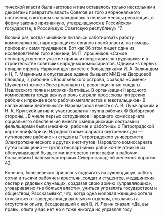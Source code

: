 тической власти была наготове и пам оставалось только несколькими декретами превратить власть Советов из того эмбрнонального состояния, в котором она находилась в первые месяцы революция, в форму законно нризнанную, утвердившуюся в Российском государстве, в Российскую Советскую республику» “7.

Всякий раз, когда чиновники пытались саботировать работу комиссарнатов, нарождающихся органов новой власти, на помощь приходили самя трудящиеся. Вот как 06 этом пишет один из исследователей того времени, М. П. Ирошников: «Самое непосредственное участие приняли представителя трудящихся и в строительстве советских народных комиссариатов. Одними из первых пришли строить Наркоминдел вместе с большевиками И. А. Залкиндом и Н, Г. Маркиным в опустевшее эданне бывшего МИД на Дворцовой площади, 6, рабочие с Васильевского острова, с завода «Сименс-Шуккерт» (нычне «Электроаппарат»), революционные солдаты Навловского полка и моряки-балтийцы. В организации Народного комиссариата труда важную роль сыграли профсоюзы питерских рабочих и прежде всего рабочихметаллистов к тевстильщиков- В налаживании деятельности Наркомпроса вместе с А. В. Луначарским и Н. К. Крупской активно участвовала ин группа рабочих © Выборгской стороны... В чиеле первых сотрудников Народного комиссариата социального обеспечения вместе с медицинскими сестрами и фельлшерами были механики, рабочие и работинцы с Петроградской карточной фабрики; Народного комиссариата внутренних дел — путиловские рабочие ин студенты Петроградского университета, Электротехнического и других институтов; Народлого комиссарната путей сообщения — группа беспартийных рабочих-печатников из обспуживавшей бывшее министерство типографии н рабочие-большевики Главных мастерских Северо-западной железной лороги» 42.

Конечно, большевикам пришлось выдвягать на руководяшую работу сотни и тысячи рабочих н крестьян, солдат и стуцентов, медицинских сестер и рядовых служащих, создавая свою армию «улравляющих», уговаривая их «не бояться властн», учиться управлять государством и обществом, Рассказывают, что, когда одна ыолодая женщина хотела отказаться от заведования дошкольным отделом, ссылаясь па отсутстяне опыта, беседовавший с ней В, И. Ленин сказал: «Да, вы правы, опыта у вас нет, но я тоже никогда нс управлял госу
